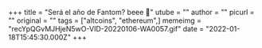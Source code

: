 +++
title = "Será el año de Fantom? beee 🐑"
utube = ""
author = ""
picurl = ""
original = ""
tags = ["altcoins", "ethereum",]
memeimg = "recYpQGvMJHjeN5wO-VID-20220106-WA0057.gif"
date = "2022-01-18T15:45:30.000Z"
+++